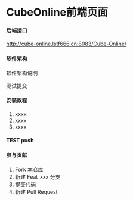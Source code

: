 # CubeOnline前端页面

#### 后端接口
http://cube-online.lstf666.cn:8083/Cube-Online/
#### 软件架构
软件架构说明

测试提交


#### 安装教程

1.  xxxx
2.  xxxx
3.  xxxx

#### TEST push

#### 参与贡献

1.  Fork 本仓库
2.  新建 Feat_xxx 分支
3.  提交代码
4.  新建 Pull Request


